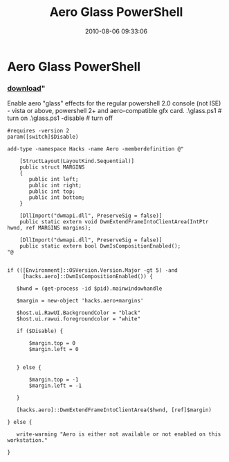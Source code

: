 ﻿---
pid:            2052
parent:         0
children:       
poster:         Oisin Grehan
title:          Aero Glass PowerShell
date:           2010-08-06 09:33:06
format:         posh
---

# Aero Glass PowerShell

### [download](2052.ps1)"

Enable aero "glass" effects for the regular powershell 2.0 console (not ISE) - vista or above, powershell 2+ and aero-compatible gfx card.
 .\glass.ps1 # turn on
 .\glass.ps1 -disable # turn off

```posh
#requires -version 2
param([switch]$Disable)

add-type -namespace Hacks -name Aero -memberdefinition @"

    [StructLayout(LayoutKind.Sequential)]
    public struct MARGINS
    {
       public int left; 
       public int right; 
       public int top; 
       public int bottom; 
    } 

    [DllImport("dwmapi.dll", PreserveSig = false)]
    public static extern void DwmExtendFrameIntoClientArea(IntPtr hwnd, ref MARGINS margins);

    [DllImport("dwmapi.dll", PreserveSig = false)]
    public static extern bool DwmIsCompositionEnabled();
"@


if (([Environment]::OSVersion.Version.Major -gt 5) -and
     [hacks.aero]::DwmIsCompositionEnabled()) {

   $hwnd = (get-process -id $pid).mainwindowhandle

   $margin = new-object 'hacks.aero+margins'

   $host.ui.RawUI.BackgroundColor = "black"
   $host.ui.rawui.foregroundcolor = "white"

   if ($Disable) {

       $margin.top = 0
       $margin.left = 0


   } else {

       $margin.top = -1
       $margin.left = -1

   }

   [hacks.aero]::DwmExtendFrameIntoClientArea($hwnd, [ref]$margin)

} else {

   write-warning "Aero is either not available or not enabled on this workstation."

}
```
